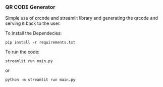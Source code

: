 ### QR CODE Generator

Simple use of qrcode and streamlit library and generating the qrcode and serving it back to the user.

To Install the Dependecies:

```
pip install -r requirements.txt
```

To run the code:

```
streamlit run main.py
```

or

```
python -m streamlit run main.py
```
